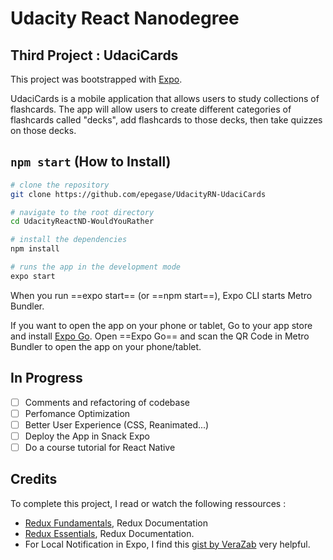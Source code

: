 # Udacity React Nanodegree

## Third Project : UdaciCards

This project was bootstrapped with [Expo](https://docs.expo.dev/).

UdaciCards is a mobile application that allows users to study collections of flashcards.
The app will allow users to create different categories of flashcards called "decks", add flashcards to those decks, then take quizzes on those decks.

## `npm start` (How to Install)

```bash
# clone the repository
git clone https://github.com/epegase/UdacityRN-UdaciCards

# navigate to the root directory
cd UdacityReactND-WouldYouRather

# install the dependencies
npm install

# runs the app in the development mode
expo start
```

When you run ==expo start== (or ==npm start==), Expo CLI starts Metro Bundler.

If you want to open the app on your phone or tablet, Go to your app store and install [Expo Go](https://expo.dev/client). Open ==Expo Go== and scan the QR Code in Metro Bundler to open the app on your phone/tablet.

## In Progress

- [ ] Comments and refactoring of codebase
- [ ] Perfomance Optimization
- [ ] Better User Experience (CSS, Reanimated...)
- [ ] Deploy the App in Snack Expo
- [ ] Do a course tutorial for React Native

## Credits

To complete this project, I read or watch the following ressources :

- [Redux Fundamentals](https://redux.js.org/tutorials/fundamentals/part-1-overview), Redux Documentation
- [Redux Essentials](https://redux.js.org/tutorials/essentials/part-1-overview-concepts), Redux Documentation.
- For Local Notification in Expo, I find this [gist by VeraZab](https://gist.github.com/VeraZab/c3f13d51588bcfdf6799da65decf26fa) very helpful.
